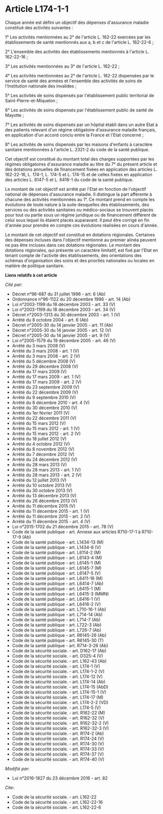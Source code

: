 # Article L174-1-1

Chaque année est défini un objectif des dépenses d'assurance maladie constitué des activités suivantes : 

1° Les activités mentionnées au 2° de l'article L. 162-22 exercées par les établissements de santé mentionnés aux a, b et c
de l'article L. 162-22-6 ; 

2° L'ensemble des activités des établissements mentionnés à l'article L. 162-22-16 ; 

3° Les activités mentionnées au 3° de l'article L. 162-22 ; 

4° Les activités mentionnées au 2° de l'article L. 162-22 dispensées par le service de santé des armées et l'ensemble des
activités de soins de l'Institution nationale des invalides ; 

5° Les activités de soins dispensés par l'établissement public territorial de Saint-Pierre-et-Miquelon ; 

6° Les activités de soins dispensés par l'établissement public de santé de Mayotte ; 

7° Les activités de soins dispensés par un hôpital établi dans un autre Etat à des patients relevant d'un régime obligatoire
d'assurance maladie français, en application d'un accord conclu entre la France et l'Etat concerné ;

8° Les activités de soins dispensés par les maisons d'enfants à caractère sanitaire mentionnées à l'article L. 2321-2 du code
de la santé publique.  

Cet objectif est constitué du montant total des charges supportées par les régimes obligatoires d'assurance maladie au titre
du 7° du présent article et des dotations annuelles de financement fixées en application des articles L. 162-22-16, L. 174-1,
L. 174-5 et L. 174-15 et de celles fixées en application des articles L. 6147-5 et L. 6416-1 du code de la santé publique. 

Le montant de cet objectif est arrêté par l'Etat en fonction de l'objectif national de dépenses d'assurance maladie. Il
distingue la part afférente à chacune des activités mentionnées au 1°. Ce montant prend en compte les évolutions de toute
nature à la suite desquelles des établissements, des services ou des activités sanitaires ou médico-sociaux se trouvent
placés pour tout ou partie sous un régime juridique ou de financement différent de celui sous lequel ils étaient placés
auparavant. Il peut être corrigé en fin d'année pour prendre en compte ces évolutions réalisées en cours d'année. 

Le montant de cet objectif est constitué en dotations régionales. Certaines des dépenses incluses dans l'objectif mentionné
au premier alinéa peuvent ne pas être incluses dans ces dotations régionales. Le montant des dotations régionales, qui
présente un caractère limitatif, est fixé par l'Etat en tenant compte de l'activité des établissements, des orientations des
schémas d'organisation des soins et des priorités nationales ou locales en matière de politique sanitaire.

**Liens relatifs à cet article**

_Cité par_:

  - Décret n°96-687 du 31 juillet 1996 - art. 6 (Ab)
  - Ordonnance n°96-1122 du 20 décembre 1996 - art. 14 (Ab)
  - Loi n°2003-1199 du 18 décembre 2003 - art. 33 (V)
  - Loi n°2003-1199 du 18 décembre 2003 - art. 34 (V)
  - Décret n°2003-1313 du 30 décembre 2003 - art. 1 (V)
  - Arrêté du 8 octobre 2004 - art. 6 (Ab)
  - Décret n°2005-30 du 14 janvier 2005 - art. 11 (Ab)
  - Décret n°2005-30 du 14 janvier 2005 - art. 12 (V)
  - Décret n°2005-30 du 14 janvier 2005 - art. 9 (V)
  - Loi n°2005-1579 du 19 décembre 2005 - art. 46 (V)
  - Arrêté du 3 mars 2008 (V)
  - Arrêté du 3 mars 2008 - art. 1 (V)
  - Arrêté du 3 mars 2008 - art. 2 (V)
  - Arrêté du 5 décembre 2008 (V)
  - Arrêté du 29 décembre 2008 (V)
  - Arrêté du 17 mars 2009 (V)
  - Arrêté du 17 mars 2009 - art. 1 (V)
  - Arrêté du 17 mars 2009 - art. 2 (V)
  - Arrêté du 23 septembre 2009 (V)
  - Arrêté du 22 décembre 2009 (V)
  - Arrêté du 9 septembre 2010 (V)
  - Arrêté du 8 décembre 2010 - art. 4 (V)
  - Arrêté du 30 décembre 2010 (V)
  - Arrêté du 1er février 2011 (V)
  - Arrêté du 22 décembre 2011 (V)
  - Arrêté du 15 mars 2012 (V)
  - Arrêté du 15 mars 2012 - art. 1 (V)
  - Arrêté du 15 mars 2012 - art. 2 (V)
  - Arrêté du 18 juillet 2012 (V)
  - Arrêté du 4 octobre 2012 (V)
  - Arrêté du 8 novembre 2012 (V)
  - Arrêté du 7 décembre 2012 (V)
  - Arrêté du 24 décembre 2012 (V)
  - Arrêté du 28 mars 2013 (V)
  - Arrêté du 28 mars 2013 - art. 1 (V)
  - Arrêté du 28 mars 2013 - art. 2 (V)
  - Arrêté du 12 juillet 2013 (V)
  - Arrêté du 10 octobre 2013 (V)
  - Arrêté du 30 octobre 2013 (V)
  - Arrêté du 13 décembre 2013 (V)
  - Arrêté du 26 décembre 2013 (V)
  - Arrêté du 11 décembre 2015 (V)
  - Arrêté du 11 décembre 2015 - art. 1 (V)
  - Arrêté du 11 décembre 2015 - art. 2 (V)
  - Arrêté du 11 décembre 2015 - art. 4 (V)
  - Loi n°2015-1702 du 21 décembre 2015 - art. 78 (V)
  - Code de la santé publique - art. Annexe aux articles R710-17-1 à R710-17-9 (Ab)
  - Code de la santé publique - art. L1434-13 (M)
  - Code de la santé publique - art. L1434-8 (V)
  - Code de la santé publique - art. L6114-2 (M)
  - Code de la santé publique - art. L6143-4 (M)
  - Code de la santé publique - art. L6145-1 (M)
  - Code de la santé publique - art. L6145-7 (M)
  - Code de la santé publique - art. L6147-5 (V)
  - Code de la santé publique - art. L6411-16 (M)
  - Code de la santé publique - art. L6414-7 (Ab)
  - Code de la santé publique - art. L6415-1 (M)
  - Code de la santé publique - art. L6415-3 (MMN)
  - Code de la santé publique - art. L6416-1 (V)
  - Code de la santé publique - art. L6416-2 (V)
  - Code de la santé publique - art. L710-16-1 (Ab)
  - Code de la santé publique - art. L714-14 (Ab)
  - Code de la santé publique - art. L714-7 (Ab)
  - Code de la santé publique - art. L722-3 (Ab)
  - Code de la santé publique - art. L726-7 (Ab)
  - Code de la santé publique - art. R6145-26 (Ab)
  - Code de la santé publique - art. R6145-30 (T)
  - Code de la santé publique - art. R714-3-26 (Ab)
  - Code de la sécurité sociale. - art. D162-17 (Ab)
  - Code de la sécurité sociale. - art. D325-4 (V)
  - Code de la sécurité sociale. - art. L162-43 (Ab)
  - Code de la sécurité sociale. - art. L174-1 (V)
  - Code de la sécurité sociale. - art. L174-1-2 (V)
  - Code de la sécurité sociale. - art. L174-12 (V)
  - Code de la sécurité sociale. - art. L174-14 (Ab)
  - Code de la sécurité sociale. - art. L174-15 (AbD)
  - Code de la sécurité sociale. - art. L174-15-1 (V)
  - Code de la sécurité sociale. - art. L174-17 (M)
  - Code de la sécurité sociale. - art. L174-2-2 (VD)
  - Code de la sécurité sociale. - art. L174-5 (V)
  - Code de la sécurité sociale. - art. R162-22 (M)
  - Code de la sécurité sociale. - art. R162-32 (V)
  - Code de la sécurité sociale. - art. R162-32-2 (V)
  - Code de la sécurité sociale. - art. R162-32-3 (V)
  - Code de la sécurité sociale. - art. R174-2 (Ab)
  - Code de la sécurité sociale. - art. R174-24 (V)
  - Code de la sécurité sociale. - art. R174-30 (V)
  - Code de la sécurité sociale. - art. R174-33 (V)
  - Code de la sécurité sociale. - art. R174-37 (V)
  - Code de la sécurité sociale. - art. R174-40 (V)

_Modifié par_:

  - Loi n°2016-1827 du 23 décembre 2016 - art. 82

_Cite_:

  - Code de la sécurité sociale. - art. L162-22
  - Code de la sécurité sociale. - art. L162-22-16
  - Code de la sécurité sociale. - art. L162-22-6
